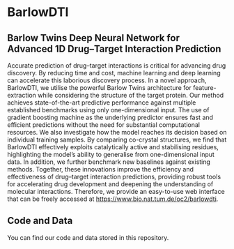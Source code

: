 # BarlowDTI

## Barlow Twins Deep Neural Network for Advanced 1D Drug–Target Interaction Prediction

Accurate prediction of drug–target interactions is critical for advancing drug discovery. 
By reducing time and cost, machine learning and deep learning can accelerate this laborious discovery process. 
In a novel approach, BarlowDTI, we utilise the powerful Barlow Twins architecture for feature-extraction while considering the structure of the target protein. Our method achieves state-of-the-art predictive performance against multiple established benchmarks using only one-dimensional input. 
The use of gradient boosting machine as the underlying predictor ensures fast and efficient predictions without the need for substantial computational resources. 
We also investigate how the model reaches its decision based on individual training samples. 
By comparing co-crystal structures, we find that BarlowDTI effectively exploits catalytically active and stabilising residues, highlighting the model’s ability to generalise from one-dimensional input data.
In addition, we further benchmark new baselines against existing methods. 
Together, these innovations improve the efficiency and effectiveness of drug–target interaction predictions, providing robust tools for accelerating drug development and deepening the understanding of molecular interactions. 
Therefore, we provide an easy-to-use web interface that can be freely accessed at https://www.bio.nat.tum.de/oc2/barlowdti.

## Code and Data

You can find our code and data stored in this repository.
